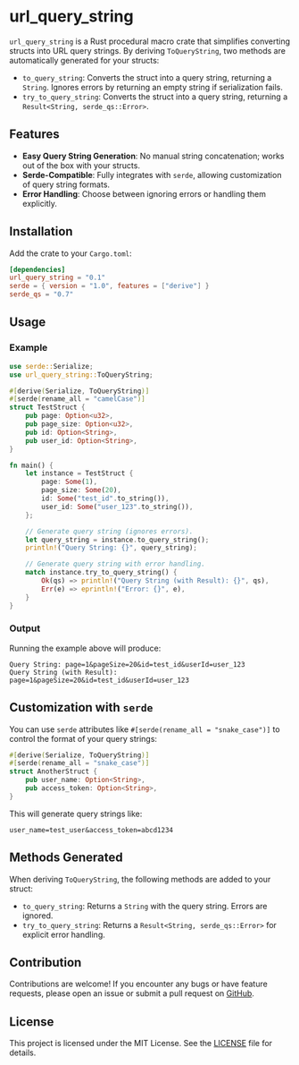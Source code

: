 # url_query_string

`url_query_string` is a Rust procedural macro crate that simplifies converting structs into URL query strings. By deriving `ToQueryString`, two methods are automatically generated for your structs:

- `to_query_string`: Converts the struct into a query string, returning a `String`. Ignores errors by returning an empty string if serialization fails.
- `try_to_query_string`: Converts the struct into a query string, returning a `Result<String, serde_qs::Error>`.

## Features

- **Easy Query String Generation**: No manual string concatenation; works out of the box with your structs.
- **Serde-Compatible**: Fully integrates with `serde`, allowing customization of query string formats.
- **Error Handling**: Choose between ignoring errors or handling them explicitly.

## Installation

Add the crate to your `Cargo.toml`:

```toml
[dependencies]
url_query_string = "0.1"
serde = { version = "1.0", features = ["derive"] }
serde_qs = "0.7"
```

## Usage

### Example

```rust
use serde::Serialize;
use url_query_string::ToQueryString;

#[derive(Serialize, ToQueryString)]
#[serde(rename_all = "camelCase")]
struct TestStruct {
    pub page: Option<u32>,
    pub page_size: Option<u32>,
    pub id: Option<String>,
    pub user_id: Option<String>,
}

fn main() {
    let instance = TestStruct {
        page: Some(1),
        page_size: Some(20),
        id: Some("test_id".to_string()),
        user_id: Some("user_123".to_string()),
    };

    // Generate query string (ignores errors).
    let query_string = instance.to_query_string();
    println!("Query String: {}", query_string);

    // Generate query string with error handling.
    match instance.try_to_query_string() {
        Ok(qs) => println!("Query String (with Result): {}", qs),
        Err(e) => eprintln!("Error: {}", e),
    }
}
```

### Output

Running the example above will produce:

```
Query String: page=1&pageSize=20&id=test_id&userId=user_123
Query String (with Result): page=1&pageSize=20&id=test_id&userId=user_123
```

## Customization with `serde`

You can use `serde` attributes like `#[serde(rename_all = "snake_case")]` to control the format of your query strings:

```rust
#[derive(Serialize, ToQueryString)]
#[serde(rename_all = "snake_case")]
struct AnotherStruct {
    pub user_name: Option<String>,
    pub access_token: Option<String>,
}
```

This will generate query strings like:

```
user_name=test_user&access_token=abcd1234
```

## Methods Generated

When deriving `ToQueryString`, the following methods are added to your struct:

- `to_query_string`: Returns a `String` with the query string. Errors are ignored.
- `try_to_query_string`: Returns a `Result<String, serde_qs::Error>` for explicit error handling.

## Contribution

Contributions are welcome! If you encounter any bugs or have feature requests, please open an issue or submit a pull request on [GitHub](https://github.com/your-repo/url_query_string).

## License

This project is licensed under the MIT License. See the [LICENSE](LICENSE) file for details.
